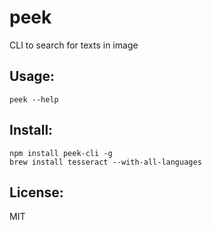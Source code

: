 peek
===
CLI to search for texts in image

Usage:
------
```
peek --help
```

Install:
--------
```
npm install peek-cli -g
brew install tesseract --with-all-languages
```

License:
--------
MIT

